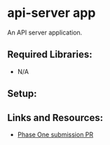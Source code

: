 # api-server app

An API server application. 

## Required Libraries:

- N/A


## Setup:

<!-- To install this app, run this command in your terminal: 

    npm i -g @sarahshatto/Notesy -->


<!-- ## Quick Tips!  -->




## Links and Resources: 
- [Phase One submission PR](https://github.com/sarahshatto-401-advanced-javascript/api-server/pull/1)

<!-- ## Setup: 
.env requirements (TBD)



### Package Requirements:
- NPM (Node Package Manager)
- Minimist

### Running the app: 
- Command 
### How to perform tests: 
### UML:  -->
